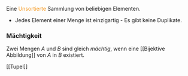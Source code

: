 Eine <span style="color:rgb(245, 154, 35)">Unsortierte</span> Sammlung von beliebigen Elementen.
- Jedes Element einer Menge ist einzigartig - Es gibt keine Duplikate.

### Mächtigkeit
Zwei Mengen $A$ und $B$ sind gleich _mächtig_, wenn eine [[Bijektive Abbildung]] von $A$ in $B$ existiert.

[[Tupel]]